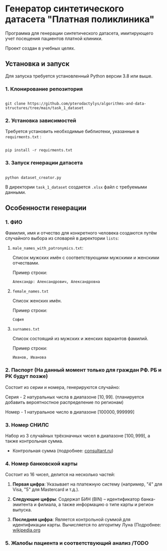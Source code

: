 ﻿
# Генератор синтетического датасета "Платная поликлиника"

  

Программа для генерации синтетического датасета, имитирующего учет посещения пациентов платной клиники.

Проект создан в учебных целях.

  
  

## Установка и запуск

Для запуска требуется установленный Python версии 3.8 или выше.

  

### 1. Клонирование репозитория

```

git clone https://github.com/pterodactylys/algorithms-and-data-structures/tree/main/task_1_dataset

```

### 2. Установка зависимостей

Требуется установить необходимые библиотеки, указанные в ``requirments.txt`` :

```

pip install -r requirments.txt

```

### 3. Запуск генерации датасета

```

python dataset_creator.py

```

В директории ``task_1_dataset`` создается ``.xlsx`` файл с требуемыми данными.

  

## Особенности генерации

  

### 1. ФИО

Фамилия, имя и отчество для конкретного человека создаются путём случайного выбора из словарей в директории ``lists``:

1.  ``male_names_with_patronymics.txt``:

	Список мужских имён с соответствующими мужскими и женскими отчествами.

	Пример строки:

	``
	Александр: Александрович, Александровна
	``

  

2.  ``female_names.txt``

	Список женских имён.

	Пример строки:

	``
	София
	``

  

3.  ``surnames.txt``

	Список состоящий из мужских и женских вариантов фамилий.

	Пример строки:

	``
	Иванов, Иванова
	``

### 2. Паспорт (На данный момент только для граждан РФ. РБ и РК будут позже)
Состоит из серии и номера, генерируются случайно:

Серия - 2 натуральных числа в диапазоне $[10, 99]$.
 (планируется добавить вероятностное распределение по регионам)

Номер - 1 натуральное число в диапазоне $[100000, 999999]$

### 3. Номер СНИЛС

Набор из 3 случайных трёхзначных чисел в диапазоне $[100, 999]$, а также контрольная сумма.
+ Контрольная сумма (подробнее: [consultant.ru](https://www.consultant.ru/document/cons_doc_LAW_142584/1d9155a863a5949b14b95ecbb536aa84856a2a2e/))
### 4. Номер банковской карты
Состоит из 16 чисел, делится на несколько частей:
1. **Первая цифра**:
Указывает на платежную систему (например, "4" для Visa, "5" для Mastercard и т.д.).

2. **Следующие цифры**:
Содержат БИН (BIN) – идентификатор банка-эмитента и филиала, а также информацию о типе карты и регион выпуска.

3. **Последняя цифра**:
Является контрольной суммой для идентификации карты. Вычисляется по алгоритму Луна (Подробнее: [wikipedia.org](https://ru.wikipedia.org/wiki/%D0%90%D0%BB%D0%B3%D0%BE%D1%80%D0%B8%D1%82%D0%BC_%D0%9B%D1%83%D0%BD%D0%B0)
### 5. Жалобы пациента и соответствующий анализ /TODO


